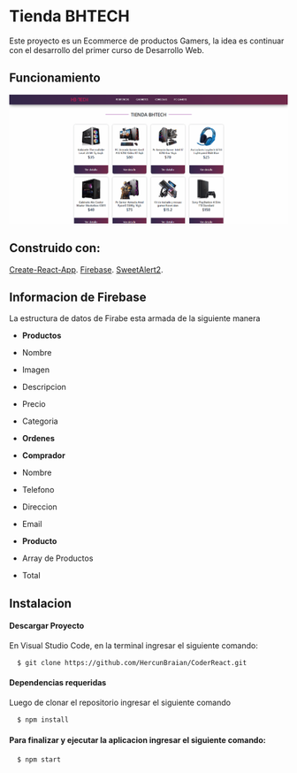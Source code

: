 # Tienda BHTECH

Este proyecto es un Ecommerce de productos Gamers, la idea es continuar con el desarrollo del primer curso de Desarrollo Web.

## Funcionamiento

<img src="/public/Animation.gif" />

## Construido con:

[Create-React-App](https://create-react-app.dev/).
[Firebase](https://firebase.google.com/).
[SweetAlert2](https://sweetalert2.github.io/).

## Informacion de Firebase

La estructura de datos de Firabe esta armada de la siguiente manera

- **Productos**

- Nombre
- Imagen
- Descripcion
- Precio
- Categoria

- **Ordenes**

- **Comprador**
- Nombre
- Telefono
- Direccion
- Email

- **Producto**
- Array de Productos
- Total

## Instalacion

#### Descargar Proyecto

En Visual Studio Code, en la terminal ingresar el siguiente comando:

```bash
  $ git clone https://github.com/HercunBraian/CoderReact.git
```

#### Dependencias requeridas

Luego de clonar el repositorio ingresar el siguiente comando

```bash
  $ npm install
```

#### Para finalizar y ejecutar la aplicacion ingresar el siguiente comando:

```bash
  $ npm start
```